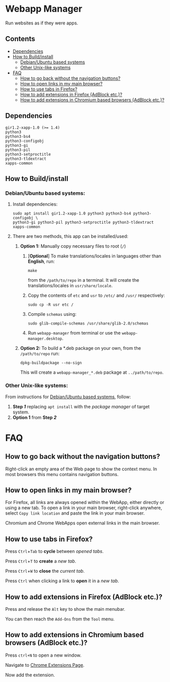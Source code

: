 # Webapp Manager

Run websites as if they were apps.

## Contents
- [Dependencies](#dependencies)
- [How to Build/install](#how-to-build/install)
	- [Debian/Ubuntu based systems](#debian/ubuntu-based-systems: "Debian/Ubuntu based systems")
	- [Other Unix-like systems](#other-unix-like-systems: "Other Unix-like systems:")
- [FAQ](#faq)
	- [How to go back without the navigation buttons?](#how-to-go-back-without-the-navigation-buttons?)
	- [How to open links in my main browser?](#how-to-open-links-in-my-main-browser?)
	- [How to use tabs in Firefox?](#how-to-use-tabs-in-firefox?)
	- [How to add extensions in Firefox (AdBlock etc.)?](#how-to-add-extensions-in-firefox-(adblock-etc.)?)
	- [How to add extensions in Chromium based browsers (AdBlock etc.)?](#how-to-add-extensions-in-chromium-based-browsers-(adblock-etc.)?)

## Dependencies
```
gir1.2-xapp-1.0 (>= 1.4)
python3
python3-bs4
python3-configobj
python3-gi
python3-pil
python3-setproctitle
python3-tldextract
xapps-common
```

## How to Build/install
### Debian/Ubuntu based systems:
1. Install dependencies:
	``` 
	sudo apt install gir1.2-xapp-1.0 python3 python3-bs4 python3-configobj \
	python3-gi python3-pil python3-setproctitle python3-tldextract xapps-common
	```

2. There are two methods, this app can be installed/used:
	1. **Option 1:** Manually copy necessary files to root (`/`)
		1. [**Optional**] To make translations/locales in languages other than **English**, run:
			```
			make
			```
			from the `/path/to/repo` in a terminal. It will create the translations/locales in `usr/share/locale`.
		
		2. Copy the contents of `etc` and `usr` to `/etc/` and `/usr/` respectively:
			```
			sudo cp -R usr etc /
			```
		3. Compile `schemas` using:
			```
			sudo glib-compile-schemas /usr/share/glib-2.0/schemas
			```
		4. Run `webapp-manager` from terminal or use the `webapp-manager.desktop`.
	
	2. **Option 2:** To build a *.deb package on your own, from the `/path/to/repo` run:
		```
		dpkg-buildpackage --no-sign
		```
		This will create a `webapp-manager_*.deb` package at `../path/to/repo`.
		
### Other Unix-like systems:
From instructions for [Debian/Ubuntu based systems](#debian/ubuntu-based-systems: "Debian/Ubuntu based systems"), follow:
1. **Step _1_** replacing `apt install` with the *package manager* of target system.
2. **Option 1** from **Step _2_**

FAQ
===

How to go back without the navigation buttons?
----------------------------------------------

Right-click an empty area of the Web page to show the context menu. In most browsers this menu contains navigation buttons.

How to open links in my main browser?
-------------------------------------

For Firefox, all links are always opened within the WebApp, either directly or using a new tab.
To open a link in your main browser, right-click anywhere, select `Copy link location` and paste the link in your main browser. 

Chromium and Chrome WebApps open external links in the main browser.

How to use tabs in Firefox?
---------------------------

Press `Ctrl`+`Tab` to **cycle** between _opened tabs_.

Press `Ctrl`+`T` to **create** a _new tab_.

Press `Ctrl`+`W` to **close** the _current tab_.

Press `Ctrl` when clicking a link to **open** it in a _new tab_.

How to add extensions in Firefox (AdBlock etc.)?
------------------------------------------------

Press and release the `Alt` key to show the main menubar.

You can then reach the `Add-Ons` from the `Tool` menu.

How to add extensions in Chromium based browsers (AdBlock etc.)?
----------------------------------------------------------------

Press `ctrl+N` to open a new window.

Navigate to [Chrome Extensions Page](https://chrome.google.com/webstore/category/extensions).

Now add the extension.
